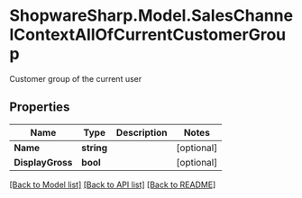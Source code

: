# ShopwareSharp.Model.SalesChannelContextAllOfCurrentCustomerGroup
Customer group of the current user

## Properties

Name | Type | Description | Notes
------------ | ------------- | ------------- | -------------
**Name** | **string** |  | [optional] 
**DisplayGross** | **bool** |  | [optional] 

[[Back to Model list]](../README.md#documentation-for-models) [[Back to API list]](../README.md#documentation-for-api-endpoints) [[Back to README]](../README.md)

